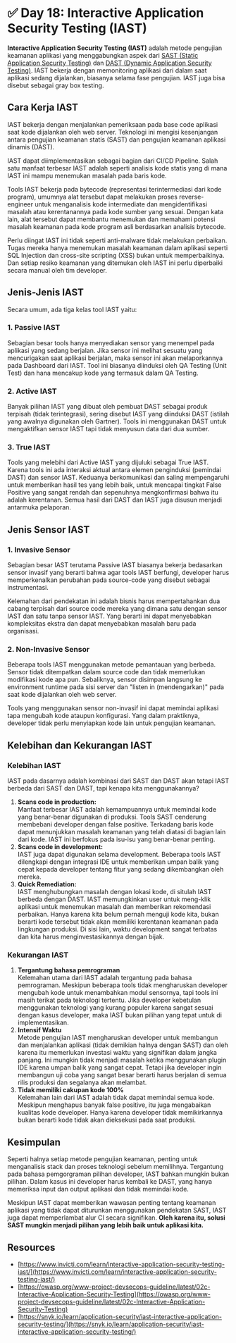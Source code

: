 # ✅ Day 18: Interactive Application Security Testing (IAST)

**Interactive Application Security Testing (IAST)** adalah metode pengujian keamanan aplikasi yang menggabungkan aspek dari [SAST (Static Application Security Testing)](../week-2/day-8-lab-sast-implementation-with-sonarcloud.md) dan [DAST (Dynamic Application Security Testing)](day-17-dynamic-application-security-testing-dast.md). IAST bekerja dengan memonitoring aplikasi dari dalam saat aplikasi sedang dijalankan, biasanya selama fase pengujian. IAST juga bisa disebut sebagai gray box testing.

## Cara Kerja IAST

IAST bekerja dengan menjalankan pemeriksaan pada base code aplikasi saat kode dijalankan oleh web server. Teknologi ini mengisi kesenjangan antara pengujian keamanan statis (SAST) dan pengujian keamanan aplikasi dinamis (DAST).

IAST dapat diimplementasikan sebagai bagian dari CI/CD Pipeline. Salah satu manfaat terbesar IAST adalah seperti analisis kode statis yang di mana IAST ini mampu menemukan masalah pada baris kode.&#x20;

Tools IAST bekerja pada bytecode (representasi terintermediasi dari kode program), umumnya alat tersebut dapat melakukan proses reverse-engineer untuk menganalisis kode intermediate dan mengidentifikasi masalah atau kerentanannya pada kode sumber yang sesuai. Dengan kata lain, alat tersebut dapat membantu menemukan dan memahami potensi masalah keamanan pada kode program asli berdasarkan analisis bytecode.

Perlu diingat IAST ini tidak seperti anti-malware tidak melakukan perbaikan. Tugas mereka hanya menemukan masalah keamanan dalam aplikasi seperti SQL Injection dan cross-site scripting (XSS) bukan untuk memperbaikinya. Dan setiap resiko keamanan yang ditemukan oleh IAST ini perlu diperbaiki secara manual oleh tim developer.

## Jenis-Jenis IAST

Secara umum, ada tiga kelas tool IAST yaitu:

### 1. Passive IAST

Sebagian besar tools hanya menyediakan sensor yang menempel pada aplikasi yang sedang berjalan. Jika sensor ini melihat sesuatu yang mencurigakan saat aplikasi berjalan, maka sensor ini akan melaporkannya pada Dashboard dari IAST. Tool ini biasanya diinduksi oleh QA Testing (Unit Test) dan hana mencakup kode yang termasuk dalam QA Testing.

### 2. Active IAST

Banyak pilihan IAST yang dibuat oleh pembuat DAST sebagai produk terpisah (tidak terintegrasi), sering disebut IAST yang diinduksi DAST (istilah yang awalnya digunakan oleh Gartner). Tools ini menggunakan DAST untuk mengaktifkan sensor IAST tapi tidak menyusun data dari dua sumber.

### 3. True IAST

Tools yang melebihi dari Active IAST yang dijuluki sebagai True IAST. Karena tools ini ada interaksi aktual antara elemen penginduksi (pemindai DAST) dan sensor IAST. Keduanya berkomunikasi dan saling mempengaruhi untuk memberikan hasil tes yang lebih baik, untuk mencapai tingkat False Positive yang sangat rendah dan sepenuhnya mengkonfirmasi bahwa itu adalah kerentanan. Semua hasil dari DAST dan IAST juga disusun menjadi antarmuka pelaporan.

## Jenis Sensor IAST

### 1. Invasive Sensor

Sebagian besar IAST  terutama Passive IAST biasanya bekerja bedasarkan sensor invasif yang berarti bahwa agar tools IAST berfungi, developer harus memperkenalkan perubahan pada source-code yang disebut sebagai instrumentasi.

Kelemahan dari pendekatan ini adalah bisnis harus mempertahankan dua cabang terpisah dari source code mereka yang dimana satu dengan sensor IAST dan satu tanpa sensor IAST. Yang berarti ini dapat menyebabkan kompleksitas ekstra dan dapat menyebabkan masalah baru pada organisasi.

### 2. Non-Invasive Sensor

Beberapa tools IAST menggunakan metode pemantauan yang berbeda. Sensor tidak ditempatkan dalam source code dan tidak memerlukan modifikasi kode apa pun. Sebaliknya, sensor disimpan langsung ke environment runtime pada sisi server dan "listen in (mendengarkan)" pada saat kode dijalankan oleh web server.

Tools yang menggunakan sensor non-invasif ini dapat memindai aplikasi tapa mengubah kode ataupun konfigurasi. Yang dalam praktiknya, developer tidak perlu menyiapkan kode lain untuk pengujian keamanan.

## Kelebihan dan Kekurangan IAST

### Kelebihan IAST

IAST pada dasarnya adalah kombinasi dari SAST dan DAST akan tetapi IAST berbeda dari SAST dan DAST, tapi kenapa kita menggunakannya?&#x20;

1. **Scans code in production:**\
   Manfaat terbesar IAST adalah kemampuannya untuk memindai kode yang benar-benar digunakan di produksi. Tools SAST cenderung membebani developer dengan false positive. Terkadang baris kode dapat menunjukkan masalah keamanan yang telah diatasi di bagian lain dari kode. IAST ini berfokus pada isu-isu yang benar-benar penting.
2. **Scans code in development:**\
   IAST juga dapat digunakan selama development. Beberapa tools IAST dilengkapi dengan integrasi IDE untuk memberikan umpan balik yang cepat kepada developer tentang fitur yang sedang dikembangkan oleh mereka.
3. **Quick Remediation:**\
   IAST menghubungkan masalah dengan lokasi kode, di situlah IAST berbeda dengan DAST. IAST memungkinkan user untuk meng-klik aplikasi untuk menemukan masalah dan memberikan rekomendasi perbaikan. Hanya karena kita belum pernah menguji kode kita, bukan berarti kode tersebut tidak akan memiliki kerentanan keamanan pada lingkungan produksi. Di sisi lain, waktu development sangat terbatas dan kita harus menginvestasikannya dengan bijak.

### Kekurangan IAST

1. **Tergantung bahasa pemrograman**\
   Kelemahan utama dari IAST adalah tergantung pada bahasa pemrograman. Meskipun beberapa tools tidak mengharuskan developer mengubah kode untuk menambahkan modul sensornya, tapi tools ini masih terikat pada teknologi tertentu. Jika developer kebetulan menggunakan teknologi yang kurang populer karena sangat sesuai dengan kasus developer, maka IAST bukan pilihan yang tepat untuk di implementasikan.
2. **Intensif Waktu**\
   Metode pengujian IAST mengharuskan developer untuk membangun dan menjalankan aplikasi (tidak demikian halnya dengan SAST) dan oleh karena itu memerlukan investasi waktu yang signifikan dalam jangka panjang. Ini mungkin tidak menjadi masalah ketika menggunakan plugin IDE karena umpan balik yang sangat cepat. Tetapi jika developer ingin membangun uji coba yang sangat besar berarti harus berjalan di semua rilis produksi dan segalanya akan melambat.
3. **Tidak memiliki cakupan kode 100%**\
   Kelemahan lain dari IAST adalah tidak dapat memindai semua kode. Meskipun menghapus banyak false positive, itu juga mengabaikan kualitas kode developer. Hanya karena developer tidak memikirkannya bukan berarti kode tidak akan dieksekusi pada saat produksi.

## Kesimpulan

Seperti halnya setiap metode pengujian keamanan, penting untuk menganalisis stack dan proses teknologi sebelum memilihnya. Tergantung pada bahasa pemgorgraman pilihan developer, IAST bahkan mungkin bukan pilihan. Dalam kasus ini developer harus kembali ke DAST, yang hanya memeriksa input dan output aplikasi dan tidak memindai kode.

Meskipun IAST dapat memberikan wawasan penting tentang keamanan aplikasi yang tidak dapat diturunkan menggunakan pendekatan SAST, IAST juga dapat memperlambat alur CI secara signifikan. **Oleh karena itu, solusi SAST mungkin menjadi pilihan yang lebih baik untuk aplikasi kita.**

## Resources

* [https://www.invicti.com/learn/interactive-application-security-testing-iast/](https://www.invicti.com/learn/interactive-application-security-testing-iast/)
* [https://owasp.org/www-project-devsecops-guideline/latest/02c-Interactive-Application-Security-Testing](https://owasp.org/www-project-devsecops-guideline/latest/02c-Interactive-Application-Security-Testing)
* [https://snyk.io/learn/application-security/iast-interactive-application-security-testing/](https://snyk.io/learn/application-security/iast-interactive-application-security-testing/)

